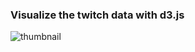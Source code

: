 ### Visualize the twitch data with d3.js


![thumbnail](https://github.com/KaeHyun/InfoVis/assets/80453200/fbebcf22-070e-4d01-8589-0210f25cdfdc)
